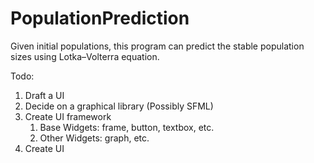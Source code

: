 # PopulationPrediction
Given initial populations, this program can predict the stable population sizes using Lotka–Volterra equation.

Todo:
1. Draft a UI
1. Decide on a graphical library (Possibly SFML)
1. Create UI framework
    1. Base Widgets: frame, button, textbox, etc.
    1. Other Widgets: graph, etc.
1. Create UI
